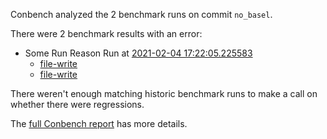 Conbench analyzed the 2 benchmark runs on commit `no_basel`.

There were 2 benchmark results with an error:

- Some Run Reason Run at [2021-02-04 17:22:05.225583](http://localhost/runs/some_contender)
  - [file-write](http://localhost/benchmarks/some-benchmark-uuid-2)
  - [file-write](http://localhost/benchmarks/some-benchmark-uuid-2)

There weren't enough matching historic benchmark runs to make a call on whether there were regressions.

The [full Conbench report](https://github.com/github/hello-world/runs/4) has more details.
